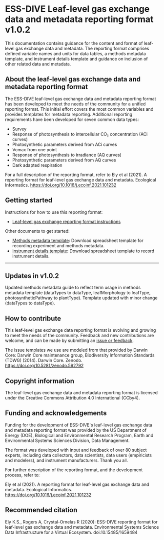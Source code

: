 # ESS-DIVE Leaf-level gas exchange data and metadata reporting format v1.0.2

This documentation contains guidance for the content and format of leaf-level gas exchange data and metadata. The reporting format comprises defined variable names and units for data tables, a methods metadata template, and instrument details template and guidance on inclusion of other related data and metadata.   

## About the leaf-level gas exchange data and metadata reporting format

The ESS-DIVE leaf-level gas exchange data and metadata reporting format has been developed to meet the needs of the community for a unified reporting format. This initial effort covers the most common variables and provides templates for metadata reporting. Additional reporting requirements have been developed for seven common data types: 
* Survey
* Response of photosynthesis to intercellular CO&#8322; concentration (ACi curves)
* Photosynthetic parameters derived from ACi curves
* Vcmax from one point
* Response of photosynthesis to irradiance (AQ curves)
* Photosynthetic parameters derived from AQ curves
* Dark adapted respiration

For a full description of the reporting format, refer to Ely et al (2021). A reporting format for leaf-level gas exchange data and metadata. Ecological Informatics. https://doi.org/10.1016/j.ecoinf.2021.101232 

## Getting started

Instructions for how to use this reporting format:
- [Leaf-level gas exchange reporting format instructions](instructions.md) 

Other documents to get started:
- [Methods metadata template](templates/methodsMetadataTemplate.xlsx): Download spreadsheet template for recording experiment and methods metadata. 
- [Instrument details template](templates/instrumentDetailsTemplate.xlsx): Download spreadsheet template to record instrument details. 

---
## Updates in v1.0.2

Updated methods metadata guide to reflect term usage in methods metadata template (dataTypes to dataType, leafMorphology to leafType, photosyntheticPathway to plantType). Template updated with minor change (dataTypes to dataType).

## How to contribute 

This leaf-level gas exchange data reporting format is evolving and growing to meet the needs of the community. Feedback and new contributions are welcome, and can be made by submitting an [issue or feedback](https://github.com/ess-dive-community/essdive-leaf-gas-exchange/issues/new/choose).  

The issue templates we use are modeled from that provided by Darwin Core:
Darwin Core maintenance group, Biodiversity Information Standards (TDWG) (2014). Darwin Core. Zenodo. https://doi.org/10.5281/zenodo.592792

## Copyright information

The leaf-level gas exchange data and metadata reporting format is licensed under the Creative Commons Attribution 4.0 International (CCby4).

## Funding and acknowledgements

Funding for the development of ESS-DIVE's leaf-level gas exchange data and metadata reporting format was provided by the US Department of Energy (DOE), Biological and Environmental Research Program, Earth and Environmental Systems Sciences Division, Data Management.

The format was developed with input and feedback of over 80 subject experts, including data collectors, data scientists, data users (empiricists and modelers), and instrument manufacturers. Thank you all. 

For further description of the reporting format, and the development process, refer to:

Ely et al (2021). A reporting format for leaf-level gas exchange data and metadata. Ecological Informatics. https://doi.org/10.1016/j.ecoinf.2021.101232 

## Recommended citation

Ely K.S., Rogers A, Crystal-Ornelas R (2020): ESS-DIVE reporting format for leaf-level gas exchange data and metadata. Environmental Systems Science Data Infrastructure for a Virtual Ecosystem. doi:10.15485/1659484
